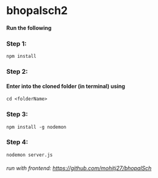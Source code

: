 # bhopalsch2
#### Run the following
### Step 1:
`npm install`
### Step 2:
#### Enter into the cloned folder (in terminal) using
`cd <folderName>`
### Step 3:
`npm install -g nodemon`
### Step 4:
`nodemon server.js`



###### run with frontend: https://github.com/mohitj27/bhopalSch
